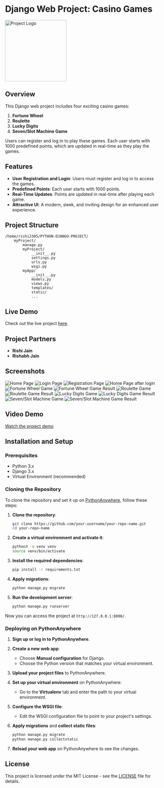 # Django Web Project: Casino Games

<img src="myProject/myApp/static/assets/img/logo.png" alt="Project Logo" width="200"/>

## Overview

This Django web project includes four exciting casino games:

1. **Fortune Wheel**
2. **Roulette**
3. **Lucky Digits**
4. **Seven/Slot Machine Game**

Users can register and log in to play these games. Each user starts with 1000 predefined points, which are updated in real-time as they play the games.

## Features

- **User Registration and Login**: Users must register and log in to access the games.
- **Predefined Points**: Each user starts with 1000 points.
- **Real-Time Updates**: Points are updated in real-time after playing each game.
- **Attractive UI**: A modern, sleek, and inviting design for an enhanced user experience.

## Project Structure

```
/home/rishi2305/PYTHON-DJANGO-PROJECT/
    myProject/
        manage.py
        myProject/
            __init__.py
            settings.py
            urls.py
            wsgi.py
        myApp/
            __init__.py
            models.py
            views.py
            templates/
            static/
            ...
```

## Live Demo

Check out the live project [here](https://rishi2305.pythonanywhere.com/).

## Project Partners

- **Rishi Jain**
- **Rishabh Jain**

## Screenshots

![Home Page](screenshots/Screenshot-1.png)
![Login Page](screenshots/Screenshot-2.png)
![Registration Page](screenshots/Screenshot-3.png)
![Home Page after login](screenshots/Screenshot-4.png)
![Fortune Wheel Game](screenshots/Screenshot-5.png)
![Fortune Wheel Game Result](screenshots/Screenshot-6.png)
![Roulette Game](screenshots/Screenshot-7.png)
![Roulette Game Result](screenshots/Screenshot-8.png)
![Lucky Digits Game](screenshots/Screenshot-9.png)
![Lucky Digits Game Result](screenshots/Screenshot-10.png)
![Seven/Slot Machine Game](screenshots/Screenshot-11.png)
![Seven/Slot Machine Game Result](screenshots/Screenshot-12.png)

## Video Demo

[Watch the project demo](screenshots/Screen-Recording.mp4)

## Installation and Setup

### Prerequisites

- Python 3.x
- Django 3.x
- Virtual Environment (recommended)

### Cloning the Repository

To clone the repository and set it up on [PythonAnywhere](https://www.pythonanywhere.com/), follow these steps:

1. **Clone the repository**:

    ```bash
    git clone https://github.com/your-username/your-repo-name.git
    cd your-repo-name
    ```

2. **Create a virtual environment and activate it**:

    ```bash
    python3 -m venv venv
    source venv/bin/activate
    ```

3. **Install the required dependencies**:

    ```bash
    pip install -r requirements.txt
    ```

4. **Apply migrations**:

    ```bash
    python manage.py migrate
    ```

5. **Run the development server**:

    ```bash
    python manage.py runserver
    ```

Now you can access the project at `http://127.0.0.1:8000/`.

### Deploying on PythonAnywhere

1. **Sign up or log in to PythonAnywhere**.
2. **Create a new web app**:
    - Choose **Manual configuration** for Django.
    - Choose the Python version that matches your virtual environment.

3. **Upload your project files** to PythonAnywhere.

4. **Set up your virtual environment** on PythonAnywhere:
    - Go to the **Virtualenv** tab and enter the path to your virtual environment.

5. **Configure the WSGI file**:
    - Edit the WSGI configuration file to point to your project's settings.

6. **Apply migrations** and **collect static files**:

    ```bash
    python manage.py migrate
    python manage.py collectstatic
    ```

7. **Reload your web app** on PythonAnywhere to see the changes.

## License

This project is licensed under the MIT License - see the [LICENSE](LICENSE) file for details.
